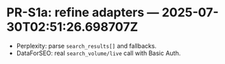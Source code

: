 # PR-S1a: refine adapters — 2025-07-30T02:51:26.698707Z

- Perplexity: parse `search_results[]` and fallbacks.
- DataForSEO: real `search_volume/live` call with Basic Auth.

